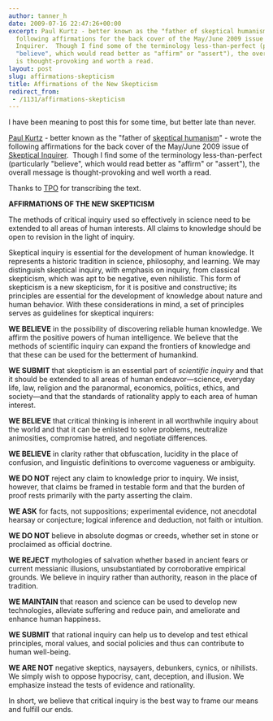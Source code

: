 ```yaml
---
author: tanner_h
date: 2009-07-16 22:47:26+00:00
excerpt: Paul Kurtz - better known as the "father of skeptical humanism" - wrote the
  following affirmations for the back cover of the May/June 2009 issue of Skeptical
  Inquirer.  Though I find some of the terminology less-than-perfect (particularly
  "believe", which would read better as "affirm" or "assert"), the overall message
  is thought-provoking and worth a read.
layout: post
slug: affirmations-skepticism
title: Affirmations of the New Skepticism
redirect_from:
 - /1131/affirmations-skepticism
---
```


I have been meaning to post this for some time, but better late than never.

[Paul Kurtz](http://en.wikipedia.org/wiki/Paul_Kurtz) - better known as the "father of [skeptical humanism](http://en.wikipedia.org/wiki/Secular_humanism)" - wrote the following affirmations for the back cover of the May/June 2009 issue of [Skeptical Inquirer](http://www.csicop.org/si/).  Though I find some of the terminology less-than-perfect (particularly "believe", which would read better as "affirm" or "assert"), the overall message is thought-provoking and well worth a read.

Thanks to [TPO](http://theperplexedobserver.blogspot.com/2009/04/affirmations-of-new-skepticism.html) for transcribing the text.

**AFFIRMATIONS OF THE NEW SKEPTICISM**

The methods of critical inquiry used so effectively in science need to be extended to all areas of human interests. All claims to knowledge should be open to revision in the light of inquiry.

Skeptical inquiry is essential for the development of human knowledge. It represents a historic tradition in science, philosophy, and learning. We may distinguish skeptical inquiry, with emphasis on inquiry, from classical skepticism, which was apt to be negative, even nihilistic. This form of skepticism is a new skepticism, for it is positive and constructive; its principles are essential for the development of knowledge about nature and human behavior. With these considerations in mind, a set of principles serves as guidelines for skeptical inquirers:

**WE BELIEVE** in the possibility of discovering reliable human knowledge. We affirm the positive powers of human intelligence. We believe that the methods of scientific inquiry can expand the frontiers of knowledge and that these can be used for the betterment of humankind.

**WE SUBMIT** that skepticism is an essential part of _scientific inquiry_ and that it should be extended to all areas of human endeavor—science, everyday life, law, religion and the paranormal, economics, politics, ethics, and society—and that the standards of rationality apply to each area of human interest.

**WE BELIEVE** that critical thinking is inherent in all worthwhile inquiry about the world and that it can be enlisted to solve problems, neutralize animosities, compromise hatred, and negotiate differences.

**WE BELIEVE** in clarity rather that obfuscation, lucidity in the place of confusion, and linguistic definitions to overcome vagueness or ambiguity.

**WE DO NOT** reject any claim to knowledge prior to inquiry. We insist, however, that claims be framed in testable form and that the burden of proof rests primarily with the party asserting the claim.

**WE ASK** for facts, not suppositions; experimental evidence, not anecdotal hearsay or conjecture; logical inference and deduction, not faith or intuition.

**WE DO NOT** believe in absolute dogmas or creeds, whether set in stone or proclaimed as official doctrine.

**WE REJECT** mythologies of salvation whether based in ancient fears or current messianic illusions, unsubstantiated by corroborative empirical grounds. We believe in inquiry rather than authority, reason in the place of tradition.

**WE MAINTAIN** that reason and science can be used to develop new technologies, alleviate suffering and reduce pain, and ameliorate and enhance human happiness.

**WE SUBMIT** that rational inquiry can help us to develop and test ethical principles, moral values, and social policies and thus can contribute to human well-being.

**WE ARE NOT** negative skeptics, naysayers, debunkers, cynics, or nihilists. We simply wish to oppose hypocrisy, cant, deception, and illusion. We emphasize instead the tests of evidence and rationality.

In short, we believe that critical inquiry is the best way to frame our means and fulfill our ends.
